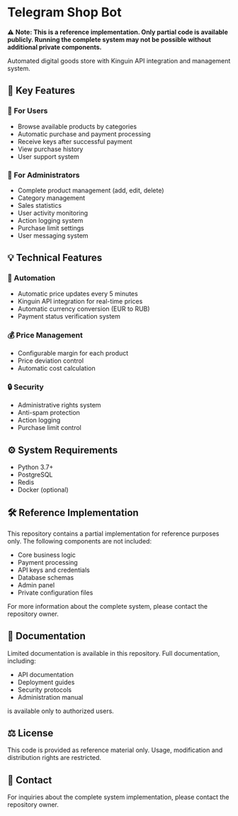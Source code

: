 # Telegram Shop Bot

⚠️ **Note: This is a reference implementation. Only partial code is available publicly. Running the complete system may not be possible without additional private components.**

Automated digital goods store with Kinguin API integration and management system.

## 🌟 Key Features

### 👥 For Users

- Browse available products by categories
- Automatic purchase and payment processing
- Receive keys after successful payment
- View purchase history
- User support system

### 👑 For Administrators

- Complete product management (add, edit, delete)
- Category management
- Sales statistics
- User activity monitoring
- Action logging system
- Purchase limit settings
- User messaging system

## 💡 Technical Features

### 🔄 Automation

- Automatic price updates every 5 minutes
- Kinguin API integration for real-time prices
- Automatic currency conversion (EUR to RUB)
- Payment status verification system

### 💰 Price Management

- Configurable margin for each product
- Price deviation control
- Automatic cost calculation

### 🔒 Security

- Administrative rights system
- Anti-spam protection
- Action logging
- Purchase limit control

## ⚙️ System Requirements

- Python 3.7+
- PostgreSQL
- Redis
- Docker (optional)

## 🛠️ Reference Implementation

This repository contains a partial implementation for reference purposes only. The following components are not included:

- Core business logic
- Payment processing
- API keys and credentials
- Database schemas
- Admin panel
- Private configuration files

For more information about the complete system, please contact the repository owner.

## 📝 Documentation

Limited documentation is available in this repository. Full documentation, including:

- API documentation
- Deployment guides
- Security protocols
- Administration manual

is available only to authorized users.

## ⚖️ License

This code is provided as reference material only. Usage, modification and distribution rights are restricted.

## 📧 Contact

For inquiries about the complete system implementation, please contact the repository owner.
